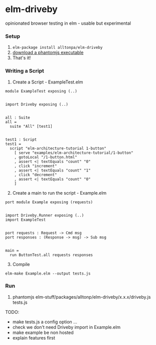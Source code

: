# elm-driveby

opinionated browser testing in elm - usable but experimental

### Setup ###
1. ```elm-package install alltonpa/elm-driveby```
2. [download a phantomjs executable](http://phantomjs.org/download.html)
3. That's it!

### Writing a Script ###

1. Create a Script - ExampleTest.elm

 ```
 module ExampleTest exposing (..)


 import Driveby exposing (..)


 all : Suite
 all =
   suite "All" [test1]


 test1 : Script
 test1 =
   script "elm-architecture-tutorial 1-button"
     [ serve "examples/elm-architecture-tutorial/1-button"
     , gotoLocal "/1-button.html"
     , assert <| textEquals "count" "0"
     , click "increment"
     , assert <| textEquals "count" "1"
     , click "decrement"
     , assert <| textEquals "count" "0"
     ]
 ```


2. Create a main to run the script - Example.elm

 ```
 port module Example exposing (requests)


 import Driveby.Runner exposing (..)
 import ExampleTest


 port requests : Request -> Cmd msg
 port responses : (Response -> msg) -> Sub msg


 main =
   run ButtonTest.all requests responses
```

3. Compile

```
elm-make Example.elm --output tests.js
```


### Run ###
1. phantomjs elm-stuff/packages/alltonp/elm-driveby/x.x.x/driveby.js tests.js

TODO:
- make tests.js a config option ...
- check we don't need Driveby import in Example.elm
- make example be non hosted
- explain features first
